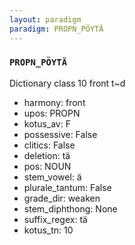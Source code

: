 ```yaml
---
layout: paradigm
paradigm: PROPN_PÖYTÄ
---
```

### ` PROPN_PÖYTÄ `

Dictionary class 10 front t~d
* harmony: front
* upos: PROPN
* kotus_av: F
* possessive: False
* clitics: False
* deletion: tä
* pos: NOUN
* stem_vowel: ä
* plurale_tantum: False
* grade_dir: weaken
* stem_diphthong: None
* suffix_regex: tä
* kotus_tn: 10
